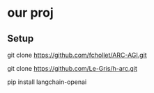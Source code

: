 # our proj

## Setup

git clone https://github.com/fchollet/ARC-AGI.git

git clone https://github.com/Le-Gris/h-arc.git

pip install langchain-openai